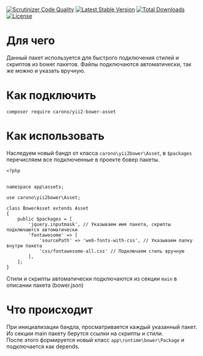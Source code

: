 [![Scrutinizer Code Quality](https://scrutinizer-ci.com/g/carono/yii2-bower-asset/badges/quality-score.png?b=master)](https://scrutinizer-ci.com/g/carono/yii2-bower-asset/?branch=master)
[![Latest Stable Version](https://poser.pugx.org/carono/yii2-bower-asset/v/stable)](https://packagist.org/packages/carono/yii2-bower-asset)
[![Total Downloads](https://poser.pugx.org/carono/yii2-bower-asset/downloads)](https://packagist.org/packages/carono/yii2-bower-asset)
[![License](https://poser.pugx.org/carono/yii2-bower-asset/license)](https://packagist.org/packages/carono/yii2-bower-asset)

# Для чего
Данный пакет используется для быстрого подключения стилей и скриптов из bower пакетов. Файлы подключаются автоматически,
так же можно и указать вручную. 
# Как подключить
`composer require carono/yii2-bower-asset`

# Как использовать

Наследуем новый бандл от класса `carono\yii2bower\Asset`, в `$packages` перечисляем все подключенные в проекте бовер пакеты.

```
<?php


namespace app\assets;

use carono\yii2bower\Asset;

class BowerAsset extends Asset
{
    public $packages = [
        'jquery.inputmask', // Указываем имя пакета, скрипты подключаются автоматически
        'fontawesome' => [
            'sourcePath' => 'web-fonts-with-css', // Указываем папку внутри пакета
            'css/fontawesome-all.css' // Подключаем стиль вручную
        ],
    ];
}
```

Стили и скрипты автоматически подключаются из секции `main` в описании пакета (bower.json)

# Что происходит
При инициализации бандла, просматривается каждый указанный пакет.  
Из секции main пакету берутся ссылки на скрипты и стили.  
После этого формируется новый класс `app\runtime\bower\Package` и подключается как depends.

